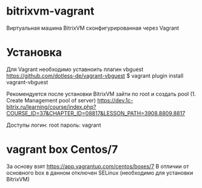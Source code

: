 # bitrixvm-vagrant
Виртуальная машина BitrixVM  сконфигурированная через Vagrant

# Установка
Для Vagrant необходимо уставноить плагин vbguest https://github.com/dotless-de/vagrant-vbguest
$ vagrant plugin install vagrant-vbguest

Рекомендуется после установки BitrixVM зайти по root и создать pool (1. Create Management pool of server) https://dev.1c-bitrix.ru/learning/course/index.php?COURSE_ID=37&CHAPTER_ID=08817&LESSON_PATH=3908.8809.8817

Доступы
логин: root
пароль: vagrant

# vagrant box Centos/7
За основу взят https://app.vagrantup.com/centos/boxes/7
В отличии от основного box в данном отключен SELinux (необходимо для установки BitrixVM)
